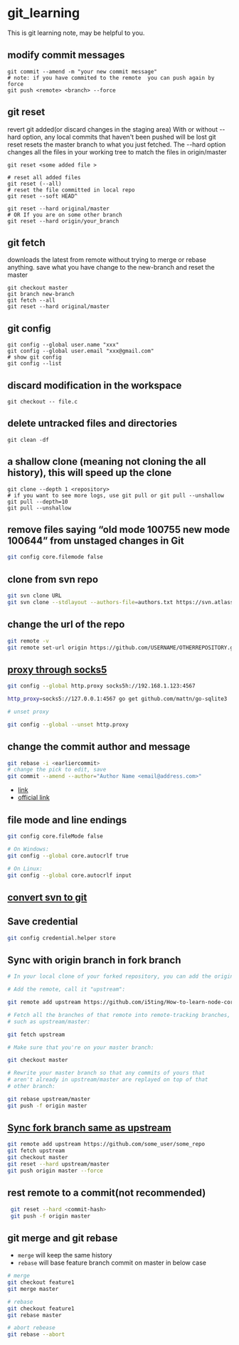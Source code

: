 # git_learning

This is git learning note, may be helpful to you.

## modify commit messages

``` shell
git commit --amend -m "your new commit message"
# note: if you have commited to the remote  you can push again by force
git push <remote> <branch> --force
```

## git reset

revert git added(or discard changes in the staging area)
With or without --hard option, any local commits that haven't been pushed will be lost
git reset resets the master branch to what you just fetched. The --hard option changes all the files in your working tree to match the files in origin/master

``` shell
git reset <some added file >

# reset all added files
git reset (--all)
# reset the file committed in local repo
git reset --soft HEAD^

git reset --hard original/master
# OR If you are on some other branch
git reset --hard origin/your_branch
```

## git fetch

downloads the latest from remote without trying to merge or rebase anything.
save what you have change to the new-branch and reset the master

``` shell
git checkout master 
git branch new-branch
git fetch --all
git reset --hard original/master
```

## git config

``` shell
git config --global user.name "xxx" 
git config --global user.email "xxx@gmail.com"
# show git config 
git config --list
```

## discard modification  in the workspace

``` shell
git checkout -- file.c
```

## delete untracked files and directories

``` shell
git clean -df
```

## a shallow clone (meaning not cloning the all history), this will speed up the clone

``` shell 
git clone --depth 1 <repository>
# if you want to see more logs, use git pull or git pull --unshallow 
git pull --depth=10
git pull --unshallow
```

## remove files saying “old mode 100755 new mode 100644” from unstaged changes in Git

``` sh
git config core.filemode false
```

## clone from svn repo 

``` sh
git svn clone URL
git svn clone --stdlayout --authors-file=authors.txt https://svn.atlassian.com/Confluence ConfluenceAsGit
```

## change the url of the repo

``` sh
git remote -v
git remote set-url origin https://github.com/USERNAME/OTHERREPOSITORY.git
```

## [proxy through socks5](https://stackoverflow.com/questions/15227130/using-a-socks-proxy-with-git-for-the-http-transport)

```sh
git config --global http.proxy socks5h://192.168.1.123:4567

http_proxy=socks5://127.0.0.1:4567 go get github.com/mattn/go-sqlite3

# unset proxy

git config --global --unset http.proxy
```

## change the commit author and message

``` sh
git rebase -i <earliercommit>
# change the pick to edit, save 
git commit --amend --author="Author Name <email@address.com>"
```

- [link](https://stackoverflow.com/questions/3042437/change-commit-author-at-one-specific-commit)
- [official link](https://help.github.com/articles/changing-a-commit-message/)

## file mode and line endings

``` sh
git config core.fileMode false

# On Windows:
git config --global core.autocrlf true

# On Linux:
git config --global core.autocrlf input
```

## [convert svn  to git](http://john.albin.net/git/convert-subversion-to-git)

## Save credential

``` sh
git config credential.helper store
```

## Sync with origin branch in fork branch

``` sh
# In your local clone of your forked repository, you can add the original GitHub repository as a "remote". ("Remotes" are like nicknames for the URLs of repositories - origin is one, for example.) Then you can fetch all the branches from that upstream repository, and rebase your work to continue working on the upstream version. In terms of commands that might look like:

# Add the remote, call it "upstream":

git remote add upstream https://github.com/i5ting/How-to-learn-node-correctly.git

# Fetch all the branches of that remote into remote-tracking branches,
# such as upstream/master:

git fetch upstream

# Make sure that you're on your master branch:

git checkout master

# Rewrite your master branch so that any commits of yours that
# aren't already in upstream/master are replayed on top of that
# other branch:

git rebase upstream/master
git push -f origin master
```

## [Sync fork branch same as upstream](https://gist.github.com/glennblock/1974465)

``` sh
git remote add upstream https://github.com/some_user/some_repo
git fetch upstream
git checkout master
git reset --hard upstream/master
git push origin master --force
```

## rest remote to a commit(not recommended)

```sh
 git reset --hard <commit-hash>
 git push -f origin master
```

## git merge and git rebase

- `merge` will keep the same history
- `rebase` will  base feature branch commit on master in below case

```sh
# merge
git checkout feature1
git merge master

# rebase
git checkout feature1
git rebase master

# abort rebease
git rebase --abort

```

